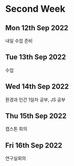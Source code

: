 Second Week
================
Mon 12th Sep 2022
---------------------
내일 수업 준비


Tue 13th Sep 2022
--------------------
수업


Wed 14th Sep 2022
---------------------
환경과 인간 1일차 공부, JS 공부


Thu 15th Sep 2022
-------------------
캡스톤 회의


Fri 16th Sep 2022
---------------------
연구실회의
